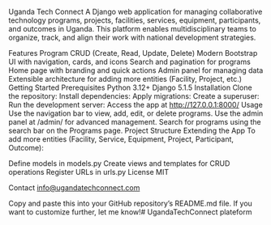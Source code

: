 Uganda Tech Connect
A Django web application for managing collaborative technology programs, projects, facilities, services, equipment, participants, and outcomes in Uganda. This platform enables multidisciplinary teams to organize, track, and align their work with national development strategies.

Features
Program CRUD (Create, Read, Update, Delete)
Modern Bootstrap UI with navigation, cards, and icons
Search and pagination for programs
Home page with branding and quick actions
Admin panel for managing data
Extensible architecture for adding more entities (Facility, Project, etc.)
Getting Started
Prerequisites
Python 3.12+
Django 5.1.5
Installation
Clone the repository:
Install dependencies:
Apply migrations:
Create a superuser:
Run the development server:
Access the app at http://127.0.0.1:8000/
Usage
Use the navigation bar to view, add, edit, or delete programs.
Use the admin panel at /admin/ for advanced management.
Search for programs using the search bar on the Programs page.
Project Structure
Extending the App
To add more entities (Facility, Service, Equipment, Project, Participant, Outcome):

Define models in models.py
Create views and templates for CRUD operations
Register URLs in urls.py
License
MIT

Contact
info@ugandatechconnect.com

Copy and paste this into your GitHub repository’s README.md file. If you want to customize further, let me know!# UgandaTechConnect plateform
